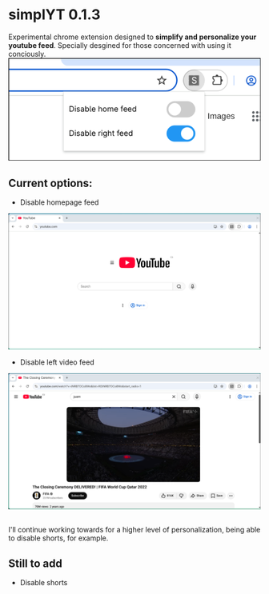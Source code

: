 # simplYT 0.1.3
Experimental chrome extension designed to **simplify and personalize your youtube feed**. Specially desgined for those concerned with using it conciously.
<br>
<img src="./imgs/ext.png">
<br>



## Current options:
- Disable homepage feed
<img src="./imgs/home.png">
<br>

- Disable left video feed
<img src="./imgs/watch.png">
<br>

##
I'll continue working towards for a higher level of personalization, being able to disable shorts, for example.


## Still to add
- Disable shorts

